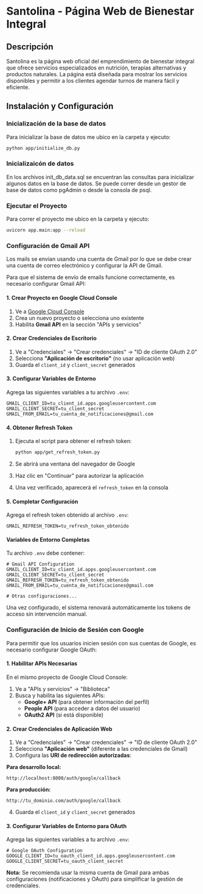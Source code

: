 # Santolina - Página Web de Bienestar Integral

## Descripción

Santolina es la página web oficial del emprendimiento de bienestar integral que ofrece servicios especializados en nutrición, terapias alternativas y productos naturales. La página está diseñada para mostrar los servicios disponibles y permitir a los clientes agendar turnos de manera fácil y eficiente.

## Instalación y Configuración

### Inicialización de la base de datos

Para inicializar la base de datos me ubico en la carpeta y ejecuto:

```bash
python app/initialize_db.py
```
### Inicializaicón de datos

En los archivos init_db_data.sql se encuentran las consultas para inicializar algunos datos en la base de datos. Se puede correr desde un gestor de base de datos como pgAdmin o desde la consola de psql.

### Ejecutar el Proyecto

Para correr el proyecto me ubico en la carpeta y ejecuto:

```bash
uvicorn app.main:app --reload
```

### Configuración de Gmail API
Los mails se envian usando una cuenta de Gmail por lo que se debe crear una cuenta de correo electrónico y configurar la API de Gmail.

Para que el sistema de envío de emails funcione correctamente, es necesario configurar Gmail API:

#### 1. Crear Proyecto en Google Cloud Console

1. Ve a [Google Cloud Console](https://console.cloud.google.com/)
2. Crea un nuevo proyecto o selecciona uno existente
3. Habilita **Gmail API** en la sección "APIs y servicios"

#### 2. Crear Credenciales de Escritorio

1. Ve a "Credenciales" → "Crear credenciales" → "ID de cliente OAuth 2.0"
2. Selecciona **"Aplicación de escritorio"** (no usar aplicación web)
3. Guarda el `client_id` y `client_secret` generados

#### 3. Configurar Variables de Entorno

Agrega las siguientes variables a tu archivo `.env`:

```env
GMAIL_CLIENT_ID=tu_client_id.apps.googleusercontent.com
GMAIL_CLIENT_SECRET=tu_client_secret
GMAIL_FROM_EMAIL=tu_cuenta_de_notificaciones@gmail.com
```

#### 4. Obtener Refresh Token

1. Ejecuta el script para obtener el refresh token:
   ```bash
   python app/get_refresh_token.py
   ```

2. Se abrirá una ventana del navegador de Google
3. Haz clic en "Continuar" para autorizar la aplicación
4. Una vez verificado, aparecerá el `refresh_token` en la consola

#### 5. Completar Configuración

Agrega el refresh token obtenido al archivo `.env`:

```env
GMAIL_REFRESH_TOKEN=tu_refresh_token_obtenido
```

#### Variables de Entorno Completas

Tu archivo `.env` debe contener:

```env
# Gmail API Configuration
GMAIL_CLIENT_ID=tu_client_id.apps.googleusercontent.com
GMAIL_CLIENT_SECRET=tu_client_secret
GMAIL_REFRESH_TOKEN=tu_refresh_token_obtenido
GMAIL_FROM_EMAIL=tu_cuenta_de_notificaciones@gmail.com

# Otras configuraciones...
```

Una vez configurado, el sistema renovará automáticamente los tokens de acceso sin intervención manual.

### Configuración de Inicio de Sesión con Google

Para permitir que los usuarios inicien sesión con sus cuentas de Google, es necesario configurar Google OAuth:

#### 1. Habilitar APIs Necesarias

En el mismo proyecto de Google Cloud Console:

1. Ve a "APIs y servicios" → "Biblioteca"
2. Busca y habilita las siguientes APIs:
   - **Google+ API** (para obtener información del perfil)
   - **People API** (para acceder a datos del usuario)
   - **OAuth2 API** (si está disponible)

#### 2. Crear Credenciales de Aplicación Web

1. Ve a "Credenciales" → "Crear credenciales" → "ID de cliente OAuth 2.0"
2. Selecciona **"Aplicación web"** (diferente a las credenciales de Gmail)
3. Configura las **URI de redirección autorizadas**:

**Para desarrollo local:**
```
http://localhost:8000/auth/google/callback
```

**Para producción:**
```
http://tu_dominio.com/auth/google/callback
```

4. Guarda el `client_id` y `client_secret` generados

#### 3. Configurar Variables de Entorno para OAuth

Agrega las siguientes variables a tu archivo `.env`:

```env
# Google OAuth Configuration
GOOGLE_CLIENT_ID=tu_oauth_client_id.apps.googleusercontent.com
GOOGLE_CLIENT_SECRET=tu_oauth_client_secret
```

**Nota:** Se recomienda usar la misma cuenta de Gmail para ambas configuraciones (notificaciones y OAuth) para simplificar la gestión de credenciales.